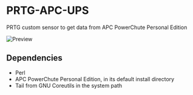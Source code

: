 # PRTG-APC-UPS
PRTG custom sensor to get data from APC PowerChute Personal Edition

![Preview](https://raw.github.com/homura/PRTG-APC-UPS/master/sensor.png)

## Dependencies
* Perl
* APC PowerChute Personal Edition, in its default install directory
* Tail from GNU Coreutils in the system path
